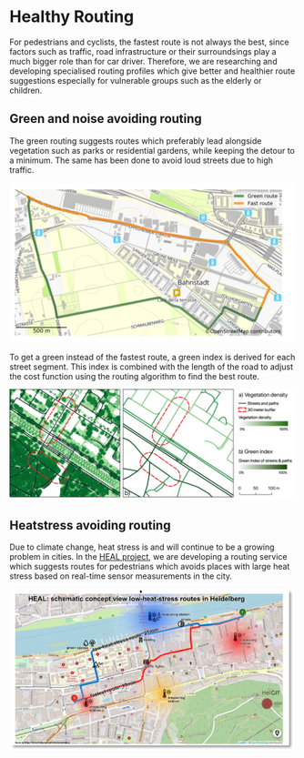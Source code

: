 # Healthy Routing

For pedestrians and cyclists, the fastest route is not always the best, since factors such as traffic, road infrastructure or their surroundsings play a much bigger role than for car driver. Therefore, we are researching and developing specialised routing profiles which give better and healthier route suggestions especially for vulnerable groups such as the elderly or children. 

## Green and noise avoiding routing 

The green routing suggests routes which preferably lead alongside vegetation such as parks or residential gardens, while keeping the detour to a minimum. The same has been done to avoid loud streets due to high traffic. 

<img src="../img/green_route_example.jpg" width="500px"></img>

To get a green instead of the fastest route, a green index is derived for each street segment. This index is combined with the length of the road to adjust the cost function using the routing algorithm to find the best route. 

<img src="../img/green_index.jpg" width="500px"></img>

## Heatstress avoiding routing 

Due to climate change, heat stress is and will continue to be a growing problem in cities. In the [HEAL project](https://www.geog.uni-heidelberg.de/gis/heal_en.html), we are developing a routing service which suggests routes for pedestrians which avoids places with large heat stress based on real-time sensor measurements in the city.    

<img src="../img/heatstress_routing.png" width="500px"></img>

